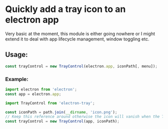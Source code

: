 # Quickly add a tray icon to an electron app

Very basic at the moment, this module is either going nowhere or I might extend it to deal with app lifecycle management, window toggling etc.

## Usage:
```javascript
const trayControl = new TrayControl(electron.app, iconPath[, menu]);
```

### Example:
```javascript
import electron from 'electron';
const app = electron.app;

import TrayControl from 'electron-tray';

const iconPath = path.join(__dirname, 'icon.png');
// Keep this reference around otherwise the icon will vanish when the TrayControl instance gets GCed
const trayControl = new TrayControl(app, iconPath);


```
